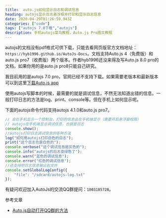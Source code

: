 ```yaml
---
title:  auto.js如何显示日志和调试信息
heading: autojs显示日志悬浮框并打印和显示日志信息
date: 2020-04-29T01:26:59.943Z
categories: ["code"]
tags: ["autojs 7.0下载","autojs"]
description: 手机autojs菜鸟教程，Auto.js Pro图文教程	
---
```


autojs的文档没有pdf格式可供下载，只能去看网页版官方文档地址：`https://hyb1996.github.io/AutoJs-Docs`。文档支持Auto.js 4（免费版）和auto.js pro7（收费版）两个版本。作者hyb1996还没来得及写Auto.js 8.0 pro的文档，如果你用的是auto.js pro8只能自己研究。

我目前用的是autojs 7.0 pro，官网已经不支持下载。如果需要老版本和最新版本可以到这里[下载Auto.js app](https://www.sxy91.com/posts/autojs/)


使用autojs写脚本的时候，最需要的就是调试信息，不然无法知道出错的信息。一般打印日志的方法是log、print、console等。但在手机上如何显示呢。

下面的autojs命令代码支持autojs 4.1.0和auto.js pro7。

```javascript
// 会在手机显示一个控制台，打印的信息会在手机端显示（需要开启悬浮窗权限）
// autojs在手机端显示调试信息，也就是日志
console.show();
//autojs打印日志调试信息的各种方法
log("如何用autojs打印白色的日志");
print("这个日志也是白色的");
console.verbose("这个调试信息是灰色的");
console.info("autojs的日志变绿色了");
console.warn("蓝色的调试信息");
console.error("红色的调试信息");
//还支持吧日志信息输出到文件
console.setGlobalLogConfig({
    "file": "/sdcard/autojs-log.txt"
});
```


有疑问欢迎加入AutoJs的交流QQ群提问：`1003185728`。

参考文章

- [Auto.js自动打开QQ群的方法](https://www.sxy91.com/posts/autojs-qq-group/)



